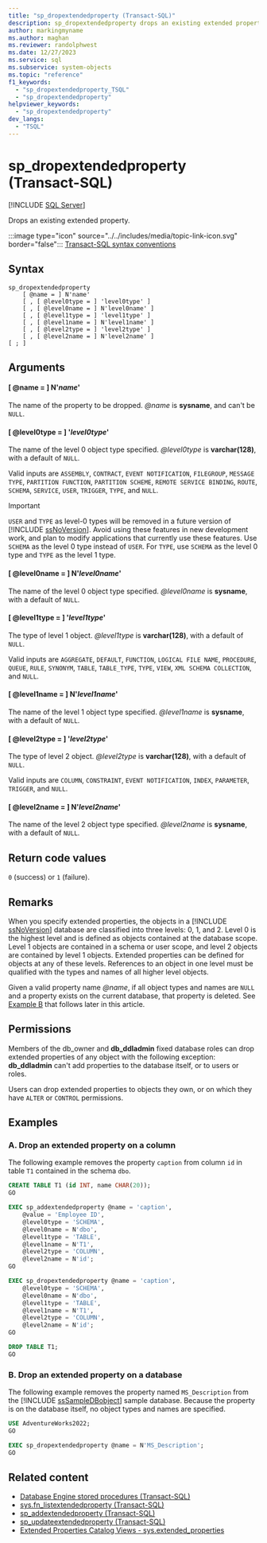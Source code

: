 ```yaml
---
title: "sp_dropextendedproperty (Transact-SQL)"
description: sp_dropextendedproperty drops an existing extended property.
author: markingmyname
ms.author: maghan
ms.reviewer: randolphwest
ms.date: 12/27/2023
ms.service: sql
ms.subservice: system-objects
ms.topic: "reference"
f1_keywords:
  - "sp_dropextendedproperty_TSQL"
  - "sp_dropextendedproperty"
helpviewer_keywords:
  - "sp_dropextendedproperty"
dev_langs:
  - "TSQL"
---
```

# sp_dropextendedproperty (Transact-SQL)

[!INCLUDE [SQL Server](../../includes/applies-to-version/sqlserver.md)]

Drops an existing extended property.

:::image type="icon" source="../../includes/media/topic-link-icon.svg" border="false"::: [Transact-SQL syntax conventions](../../t-sql/language-elements/transact-sql-syntax-conventions-transact-sql.md)

## Syntax

```syntaxsql
sp_dropextendedproperty
    [ @name = ] N'name'
    [ , [ @level0type = ] 'level0type' ]
    [ , [ @level0name = ] N'level0name' ]
    [ , [ @level1type = ] 'level1type' ]
    [ , [ @level1name = ] N'level1name' ]
    [ , [ @level2type = ] 'level2type' ]
    [ , [ @level2name = ] N'level2name' ]
[ ; ]
```

## Arguments

#### [ @name = ] N'*name*'

The name of the property to be dropped. *@name* is **sysname**, and can't be `NULL`.

#### [ @level0type = ] '*level0type*'

The name of the level 0 object type specified. *@level0type* is **varchar(128)**, with a default of `NULL`.

Valid inputs are `ASSEMBLY`, `CONTRACT`, `EVENT NOTIFICATION`, `FILEGROUP`, `MESSAGE TYPE`, `PARTITION FUNCTION`, `PARTITION SCHEME`, `REMOTE SERVICE BINDING`, `ROUTE`, `SCHEMA`, `SERVICE`, `USER`, `TRIGGER`, `TYPE`, and `NULL`.

> [!IMPORTANT]  
> `USER` and `TYPE` as level-0 types will be removed in a future version of [!INCLUDE [ssNoVersion](../../includes/ssnoversion-md.md)]. Avoid using these features in new development work, and plan to modify applications that currently use these features. Use `SCHEMA` as the level 0 type instead of `USER`. For `TYPE`, use `SCHEMA` as the level 0 type and `TYPE` as the level 1 type.

#### [ @level0name = ] N'*level0name*'

The name of the level 0 object type specified. *@level0name* is **sysname**, with a default of `NULL`.

#### [ @level1type = ] '*level1type*'

The type of level 1 object. *@level1type* is **varchar(128)**, with a default of `NULL`.

Valid inputs are `AGGREGATE`, `DEFAULT`, `FUNCTION`, `LOGICAL FILE NAME`, `PROCEDURE`, `QUEUE`, `RULE`, `SYNONYM`, `TABLE`, `TABLE_TYPE`, `TYPE`, `VIEW`, `XML SCHEMA COLLECTION`, and `NULL`.

#### [ @level1name = ] N'*level1name*'

The name of the level 1 object type specified. *@level1name* is **sysname**, with a default of `NULL`.

#### [ @level2type = ] '*level2type*'

The type of level 2 object. *@level2type* is **varchar(128)**, with a default of `NULL`.

Valid inputs are `COLUMN`, `CONSTRAINT`, `EVENT NOTIFICATION`, `INDEX`, `PARAMETER`, `TRIGGER`, and `NULL`.

#### [ @level2name = ] N'*level2name*'

The name of the level 2 object type specified. *@level2name* is **sysname**, with a default of `NULL`.

## Return code values

`0` (success) or `1` (failure).

## Remarks

When you specify extended properties, the objects in a [!INCLUDE [ssNoVersion](../../includes/ssnoversion-md.md)] database are classified into three levels: 0, 1, and 2. Level 0 is the highest level and is defined as objects contained at the database scope. Level 1 objects are contained in a schema or user scope, and level 2 objects are contained by level 1 objects. Extended properties can be defined for objects at any of these levels. References to an object in one level must be qualified with the types and names of all higher level objects.

Given a valid property name *@name*, if all object types and names are `NULL` and a property exists on the current database, that property is deleted. See [Example B](#b-drop-an-extended-property-on-a-database) that follows later in this article.

## Permissions

Members of the db_owner and **db_ddladmin** fixed database roles can drop extended properties of any object with the following exception: **db_ddladmin** can't add properties to the database itself, or to users or roles.

Users can drop extended properties to objects they own, or on which they have `ALTER` or `CONTROL` permissions.

## Examples

### A. Drop an extended property on a column

The following example removes the property `caption` from column `id` in table `T1` contained in the schema `dbo`.

```sql
CREATE TABLE T1 (id INT, name CHAR(20));
GO

EXEC sp_addextendedproperty @name = 'caption',
    @value = 'Employee ID',
    @level0type = 'SCHEMA',
    @level0name = N'dbo',
    @level1type = 'TABLE',
    @level1name = N'T1',
    @level2type = 'COLUMN',
    @level2name = N'id';
GO

EXEC sp_dropextendedproperty @name = 'caption',
    @level0type = 'SCHEMA',
    @level0name = N'dbo',
    @level1type = 'TABLE',
    @level1name = N'T1',
    @level2type = 'COLUMN',
    @level2name = N'id';
GO

DROP TABLE T1;
GO
```

### B. Drop an extended property on a database

The following example removes the property named `MS_Description` from the [!INCLUDE [ssSampleDBobject](../../includes/sssampledbobject-md.md)] sample database. Because the property is on the database itself, no object types and names are specified.

```sql
USE AdventureWorks2022;
GO

EXEC sp_dropextendedproperty @name = N'MS_Description';
GO
```

## Related content

- [Database Engine stored procedures (Transact-SQL)](database-engine-stored-procedures-transact-sql.md)
- [sys.fn_listextendedproperty (Transact-SQL)](../system-functions/sys-fn-listextendedproperty-transact-sql.md)
- [sp_addextendedproperty (Transact-SQL)](sp-addextendedproperty-transact-sql.md)
- [sp_updateextendedproperty (Transact-SQL)](sp-updateextendedproperty-transact-sql.md)
- [Extended Properties Catalog Views - sys.extended_properties](../system-catalog-views/extended-properties-catalog-views-sys-extended-properties.md)
